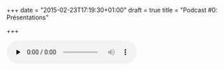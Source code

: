 +++
date = "2015-02-23T17:19:30+01:00"
draft = true
title = "Podcast #0: Présentations"

+++

<audio id="tmail-podcast-ep0" src="http://podcasts.toorop.fr/tmail/enclosures/episode0.mp3" controls="controls" preload="none"  >

<!--more-->

Dans cette épisode je vais me présenter, vous présenter le projet de serveur SMTP tmail et la raison d'etre de ce podcast.

#### Les liens évcoqués dans cet épisode:

Site du projet tmail: http://tmail.io 

Mon github: https://github.com/Toorop 

Pour me suivre sur twitter c'est par ici: https://twitter.com/poroot

